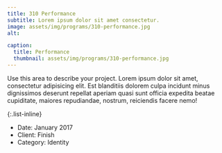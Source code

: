 ```yaml
---
title: 310 Performance
subtitle: Lorem ipsum dolor sit amet consectetur.
image: assets/img/programs/310-performance.jpg
alt: 

caption:
  title: Performance
  thumbnail: assets/img/programs/310-performance.jpg
---
```

Use this area to describe your project. Lorem ipsum dolor sit amet, consectetur adipisicing elit. Est blanditiis dolorem culpa incidunt minus dignissimos deserunt repellat aperiam quasi sunt officia expedita beatae cupiditate, maiores repudiandae, nostrum, reiciendis facere nemo!

{:.list-inline}
- Date: January 2017
- Client: Finish
- Category: Identity

